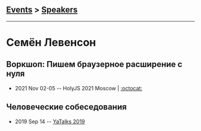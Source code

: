 ## [Events](../README.md) > [Speakers](../speakers.md)
---

# Семён Левенсон

## Воркшоп: Пишем браузерное расширение с нуля
- 2021 Nov 02-05 -- HolyJS 2021 Moscow   | [:octocat:](https://github.com/semeleven/webextension-workshop) 
## Человеческие собеседования
- 2019 Sep 14 -- [YaTalks 2019](https://www.youtube.com/watch?v=Xg-oZp0EcYc&t=22340s)    
